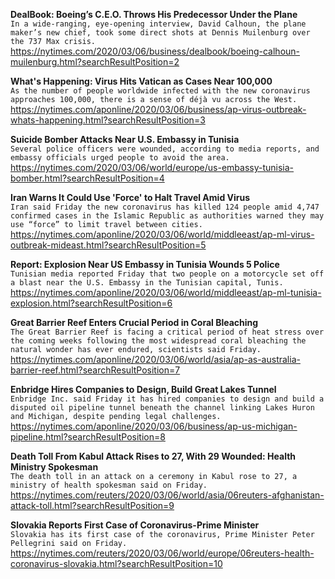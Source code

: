 **DealBook: Boeing’s C.E.O. Throws His Predecessor Under the Plane**\
`In a wide-ranging, eye-opening interview, David Calhoun, the plane maker’s new chief, took some direct shots at Dennis Muilenburg over the 737 Max crisis.`\
https://nytimes.com/2020/03/06/business/dealbook/boeing-calhoun-muilenburg.html?searchResultPosition=2

**What's Happening: Virus Hits Vatican as Cases Near 100,000**\
`As the number of people worldwide infected with the new coronavirus approaches 100,000, there is a sense of déjà vu across the West.`\
https://nytimes.com/aponline/2020/03/06/business/ap-virus-outbreak-whats-happening.html?searchResultPosition=3

**Suicide Bomber Attacks Near U.S. Embassy in Tunisia**\
`Several police officers were wounded, according to media reports, and embassy officials urged people to avoid the area.`\
https://nytimes.com/2020/03/06/world/europe/us-embassy-tunisia-bomber.html?searchResultPosition=4

**Iran Warns It Could Use 'Force' to Halt Travel Amid Virus**\
`Iran said Friday the new coronavirus has killed 124 people amid 4,747 confirmed cases in the Islamic Republic as authorities warned they may use “force” to limit travel between cities. `\
https://nytimes.com/aponline/2020/03/06/world/middleeast/ap-ml-virus-outbreak-mideast.html?searchResultPosition=5

**Report: Explosion Near US Embassy in Tunisia Wounds 5 Police**\
`Tunisian media reported Friday that two people on a motorcycle set off a blast near the U.S. Embassy in the Tunisian capital, Tunis. `\
https://nytimes.com/aponline/2020/03/06/world/middleeast/ap-ml-tunisia-explosion.html?searchResultPosition=6

**Great Barrier Reef Enters Crucial Period in Coral Bleaching**\
`The Great Barrier Reef is facing a critical period of heat stress over the coming weeks following the most widespread coral bleaching the natural wonder has ever endured, scientists said Friday.`\
https://nytimes.com/aponline/2020/03/06/world/asia/ap-as-australia-barrier-reef.html?searchResultPosition=7

**Enbridge Hires Companies to Design, Build Great Lakes Tunnel**\
`Enbridge Inc. said Friday it has hired companies to design and build a disputed oil pipeline tunnel beneath the channel linking Lakes Huron and Michigan, despite pending legal challenges.`\
https://nytimes.com/aponline/2020/03/06/business/ap-us-michigan-pipeline.html?searchResultPosition=8

**Death Toll From Kabul Attack Rises to 27, With 29 Wounded: Health Ministry Spokesman**\
`The death toll in an attack on a ceremony in Kabul rose to 27, a ministry of health spokesman said on Friday. `\
https://nytimes.com/reuters/2020/03/06/world/asia/06reuters-afghanistan-attack-toll.html?searchResultPosition=9

**Slovakia Reports First Case of Coronavirus-Prime Minister**\
`Slovakia has its first case of the coronavirus, Prime Minister Peter Pellegrini said on Friday.`\
https://nytimes.com/reuters/2020/03/06/world/europe/06reuters-health-coronavirus-slovakia.html?searchResultPosition=10

